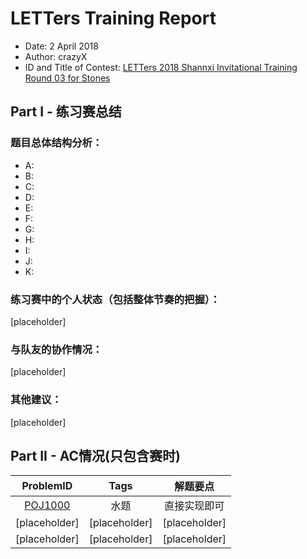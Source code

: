# LETTers Training Report

- Date: 2 April 2018
- Author: crazyX
- ID and Title of Contest: [LETTers 2018 Shannxi Invitational Training Round 03 for Stones](https://cn.vjudge.net/contest/219043)

## Part I - 练习赛总结

### 题目总体结构分析：

- A: 
- B: 
- C: 
- D: 
- E: 
- F: 
- G: 
- H: 
- I: 
- J: 
- K: 

### 练习赛中的个人状态（包括整体节奏的把握）：

[placeholder]

### 与队友的协作情况：

[placeholder]

### 其他建议：

[placeholder]

## Part II - AC情况(只包含赛时)

| ProblemID | Tags | 解题要点 | 
| :-: | :-: | :-: | 
| [POJ1000](http://poj.org/problem?id=1000) | 水题 | 直接实现即可 | 
| [placeholder] | [placeholder] | [placeholder] | 
| [placeholder] | [placeholder] | [placeholder] |
